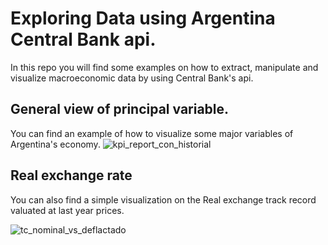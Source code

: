 # Exploring Data using Argentina Central Bank api.
In this repo you will find some examples on how to extract, manipulate and visualize macroeconomic data by using Central Bank's api.

## General view of principal variable.
You can find an example of how to visualize some major variables of Argentina's economy.
![kpi_report_con_historial](https://github.com/user-attachments/assets/3b60b9c6-082f-4ef5-a86c-499b8815dddb)

## Real exchange rate 
You can also find a simple visualization on the Real exchange track record valuated at last year prices.

![tc_nominal_vs_deflactado](https://github.com/user-attachments/assets/9cd1ae9e-d81b-4154-a539-1b4e9d1f2c46)
